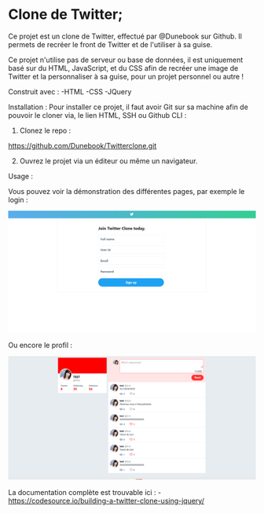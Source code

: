 # Clone de Twitter;
Ce projet est un clone de Twitter, effectué par @Dunebook sur Github. Il permets de recréer le front de Twitter et de l'utiliser à sa guise.

Ce projet n'utilise pas de serveur ou base de données, il est uniquement basé sur du HTML, JavaScript, et du CSS afin de recréer une image de Twitter et la personnaliser à sa guise, pour un projet personnel ou autre !

Construit avec :
-HTML
-CSS
-JQuery

Installation : 
Pour installer ce projet, il faut avoir Git sur sa machine afin de pouvoir le cloner via, le lien HTML, SSH ou Github CLI : 

1. Clonez le repo :

https://github.com/Dunebook/Twitterclone.git

2. Ouvrez le projet via un éditeur ou même un navigateur.

Usage :

Vous pouvez voir la démonstration des différentes pages, par exemple le login :

![login.html](image.png)

Ou encore le profil :

![profile](image-1.png)






La documentation complète est trouvable ici : -https://codesource.io/building-a-twitter-clone-using-jquery/
